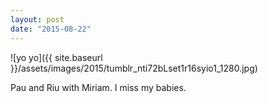 ```yaml
---
layout: post
date: "2015-08-22"
---
```


![yo yo]({{ site.baseurl }}/assets/images/2015/tumblr_nti72bLset1r16syio1_1280.jpg)

Pau and Riu with Miriam. I miss my babies.
